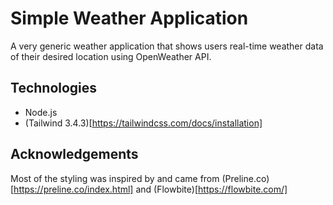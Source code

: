 # Simple Weather Application
A very generic weather application that shows users real-time weather data of their desired location using OpenWeather API.

## Technologies
- Node.js
- (Tailwind 3.4.3)[https://tailwindcss.com/docs/installation]

## Acknowledgements
Most of the styling was inspired by and came from (Preline.co)[https://preline.co/index.html] and (Flowbite)[https://flowbite.com/]
